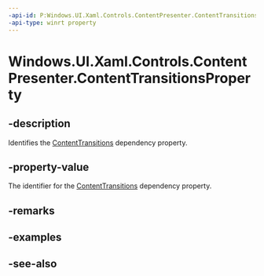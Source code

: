 ```yaml
---
-api-id: P:Windows.UI.Xaml.Controls.ContentPresenter.ContentTransitionsProperty
-api-type: winrt property
---
```


<!-- Property syntax
public Windows.UI.Xaml.DependencyProperty ContentTransitionsProperty { get; }
-->

# Windows.UI.Xaml.Controls.ContentPresenter.ContentTransitionsProperty

## -description
Identifies the [ContentTransitions](contentpresenter_contenttransitions.md) dependency property.



## -property-value
The identifier for the [ContentTransitions](contentpresenter_contenttransitions.md) dependency property.

## -remarks

## -examples

## -see-also
